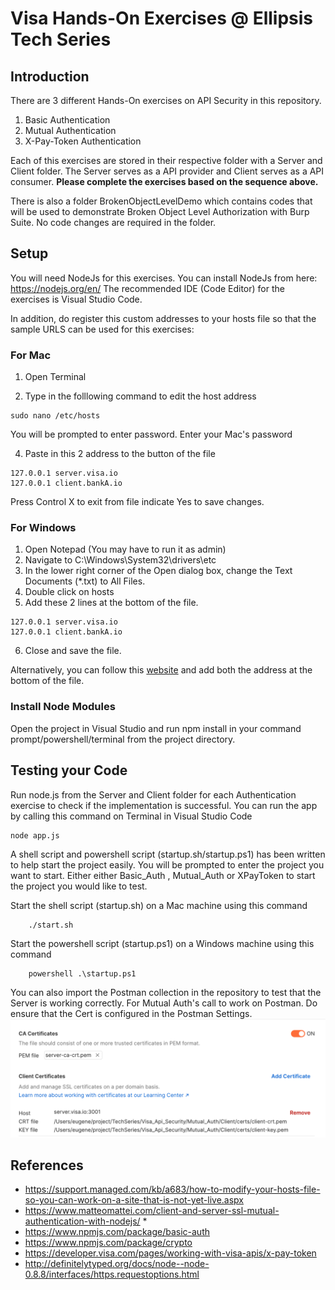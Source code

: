 # Visa Hands-On Exercises @ Ellipsis Tech Series

## Introduction
There are 3 different Hands-On exercises on API Security in this repository.
1. Basic Authentication
2. Mutual Authentication
3. X-Pay-Token Authentication

Each of this exercises are stored in their respective folder with a Server and Client folder. The Server serves as a API provider and Client serves as a API consumer. <b>Please complete the exercises based on the sequence above.</b>

There is also a folder BrokenObjectLevelDemo which contains codes that will be used to demonstrate Broken Object Level Authorization with Burp Suite. No code changes are required in the folder.

## Setup
You will need NodeJs for this exercises. You can install NodeJs from here: https://nodejs.org/en/
The recommended IDE (Code Editor) for the exercises is Visual Studio Code.

In addition, do register this custom addresses to your hosts file so that the sample URLS can be used for this exercises:

### For Mac
1. Open Terminal

2. Type in the folllowing command to edit the host address
```
sudo nano /etc/hosts
```
You will be prompted to enter password. Enter your Mac's password

4. Paste in this 2 address to the button of the file
```
127.0.0.1 server.visa.io
127.0.0.1 client.bankA.io
```
Press Control X to exit from file indicate Yes to save changes.

### For Windows
1. Open Notepad (You may have to run it as admin)
2. Navigate to C:\Windows\System32\drivers\etc
3. In the lower right corner of the Open dialog box, change the Text Documents (*.txt)  to All Files.
4. Double click on hosts
5. Add these 2 lines at the bottom of the file.
```
127.0.0.1 server.visa.io
127.0.0.1 client.bankA.io
```
6. Close and save the file.
   
Alternatively, you can follow this [website](https://support.managed.com/kb/a683/how-to-modify-your-hosts-file-so-you-can-work-on-a-site-that-is-not-yet-live.aspx) and add both the address at the bottom of the file.
### Install Node Modules
Open the project in Visual Studio and run npm install in your command prompt/powershell/terminal from the project directory.

## Testing your Code
Run node.js from the Server and Client folder for each Authentication exercise to check if the implementation is successful.
You can run the app by calling this command on Terminal in Visual Studio Code

```
node app.js
```
A shell script and powershell script (startup.sh/startup.ps1) has been written to help start the project easily. You will be prompted to enter the project you want to start. Either either Basic_Auth , Mutual_Auth or XPayToken to start the project you would like to test.

Start the shell script (startup.sh) on a Mac machine using this command
```
    ./start.sh
```

Start the powershell script (startup.ps1) on a Windows machine using this command
```
    powershell .\startup.ps1
```

You can also import the Postman collection in the repository to test that the Server is working correctly. For Mutual Auth's call to work on Postman. Do ensure that the Cert is configured in the Postman Settings.
![Postman Settings with Certificate configured](assets/postman_settings.png)

## References
* https://support.managed.com/kb/a683/how-to-modify-your-hosts-file-so-you-can-work-on-a-site-that-is-not-yet-live.aspx 
* https://www.matteomattei.com/client-and-server-ssl-mutual-authentication-with-nodejs/ * 
* https://www.npmjs.com/package/basic-auth 
* https://www.npmjs.com/package/crypto 
* https://developer.visa.com/pages/working-with-visa-apis/x-pay-token 
* http://definitelytyped.org/docs/node--node-0.8.8/interfaces/https.requestoptions.html 